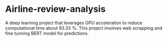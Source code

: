 # Airline-review-analysis
A deep learning project that leverages GPU acceleration to reduce computational time about 93.33 %. This project involves web scrapping and fine tunning BERT model for predictions.
